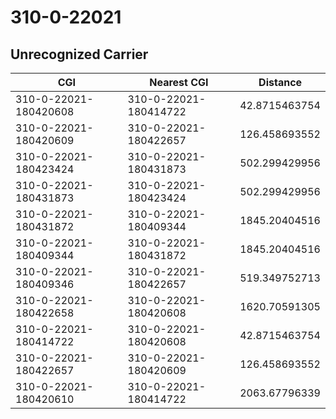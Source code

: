 # 310-0-22021
## Unrecognized Carrier


| CGI | Nearest CGI | Distance |
|-----|-------------|----------|
| 310-0-22021-180420608 | 310-0-22021-180414722 | 42.8715463754 |
| 310-0-22021-180420609 | 310-0-22021-180422657 | 126.458693552 |
| 310-0-22021-180423424 | 310-0-22021-180431873 | 502.299429956 |
| 310-0-22021-180431873 | 310-0-22021-180423424 | 502.299429956 |
| 310-0-22021-180431872 | 310-0-22021-180409344 | 1845.20404516 |
| 310-0-22021-180409344 | 310-0-22021-180431872 | 1845.20404516 |
| 310-0-22021-180409346 | 310-0-22021-180422657 | 519.349752713 |
| 310-0-22021-180422658 | 310-0-22021-180420608 | 1620.70591305 |
| 310-0-22021-180414722 | 310-0-22021-180420608 | 42.8715463754 |
| 310-0-22021-180422657 | 310-0-22021-180420609 | 126.458693552 |
| 310-0-22021-180420610 | 310-0-22021-180414722 | 2063.67796339 |
